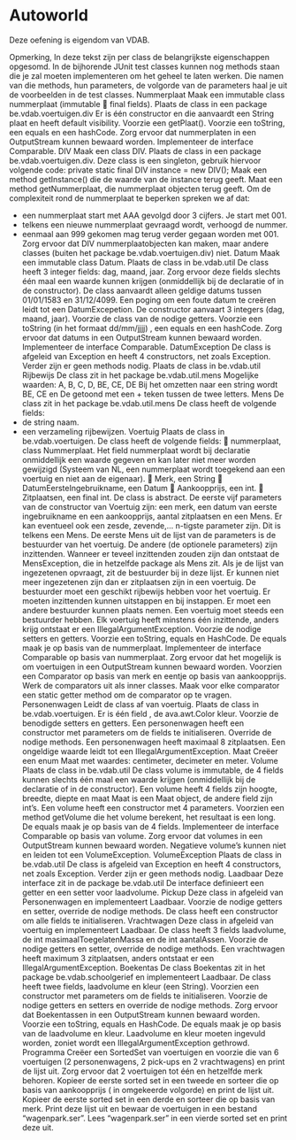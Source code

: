 Autoworld
=========

Deze oefening is eigendom van VDAB.

Opmerking,
In deze tekst zijn per class de belangrijkste eigenschappen opgesomd. In de bijhorende JUnit test classes 
kunnen nog methods staan die je zal moeten implementeren om het geheel te laten werken. Die namen 
van die methods, hun parameters, de volgorde van de parameters haal je uit de voorbeelden in de test 
classes.
Nummerplaat
Maak een immutable class nummerplaat (immutable  final fields).
Plaats de class in een package be.vdab.voertuigen.div
Er is één constructor en die aanvaardt een String plaat en heeft default visibility.
Voorzie een getPlaat().
Voorzie een toString, een equals en een hashCode.
Zorg ervoor dat nummerplaten in een OutputStream kunnen bewaard worden.
Implementeer de interface Comparable.
DIV
Maak een class DIV.
Plaats de class in een package be.vdab.voertuigen.div.
Deze class is een singleton, gebruik hiervoor volgende code:
private static final DIV instance = new DIV();
Maak een method getInstance() die de waarde van de instance terug geeft.
Maat een method getNummerplaat, die nummerplaat objecten terug geeft.
Om de complexiteit rond de nummerplaat te beperken spreken we af dat:
- een nummerplaat start met AAA gevolgd door 3 cijfers. Je start met 001.
- telkens een nieuwe nummerplaat gevraagd wordt, verhoogd de nummer.
- eenmaal aan 999 gekomen mag terug verder gegaan worden met 001.
Zorg ervoor dat DIV nummerplaatobjecten kan maken, maar andere classes (buiten het package 
be.vdab.voertuigen.div) niet.
Datum
Maak een immutable class Datum.
Plaats de class in be.vdab.util
De class heeft 3 integer fields: dag, maand, jaar. Zorg ervoor deze fields slechts één maal een waarde 
kunnen krijgen (onmiddellijk bij de declaratie of in de constructor).
De class aanvaardt alleen geldige datums tussen 01/01/1583 en 31/12/4099. 
Een poging om een foute datum te creëren leidt tot een DatumExcepetion.
De constructor aanvaart 3 integers (dag, maand, jaar).
Voorzie de class van de nodige getters.
Voorzie een toString (in het formaat dd/mm/jjjj) , een equals en een hashCode.
Zorg ervoor dat datums in een OutputStream kunnen bewaard worden.
Implementeer de interface Comparable.
DatumException
De class is afgeleid van Exception en heeft 4 constructors, net zoals Exception.
Verder zijn er geen methods nodig.
Plaats de class in be.vdab.util
Rijbewijs
De class zit in het package be.vdab.util.mens
Mogelijke waarden: A, B, C, D, BE, CE, DE
Bij het omzetten naar een string wordt BE, CE en De getoond met een + teken tussen de twee letters.
Mens
De class zit in het package be.vdab.util.mens
De class heeft de volgende fields:
- de string naam.
- een verzameling rijbewijzen.
Voertuig
Plaats de class in be.vdab.voertuigen.
De class heeft de volgende fields:
  nummerplaat, class Nummerplaat. Het field nummerplaat wordt bij declaratie onmiddellijk een 
waarde gegeven en kan later niet meer worden gewijzigd (Systeem van NL, een nummerplaat 
wordt toegekend aan een voertuig en niet aan de eigenaar).
  Merk, een String
  DatumEersteIngebruikname, een Datum
  Aankoopprijs, een int.
  Zitplaatsen, een final int.
De class is abstract.
De eerste vijf parameters van de constructor van Voertuig zijn: een merk, een datum van eerste 
ingebruikname en een aankoopprijs, aantal zitplaatsen en een Mens. 
Er kan eventueel ook een zesde, zevende,… n-tigste parameter zijn. Dit is telkens een Mens.
De eerste Mens uit de lijst van de parameters is de bestuurder van het voertuig. De andere (de 
optionele parameters) zijn inzittenden. Wanneer er teveel inzittenden zouden zijn dan ontstaat de 
MensException, die in hetzelfde package als Mens zit.
Als je de lijst van ingezetenen opvraagt, zit de bestuurder bij in deze lijst.
Er kunnen niet meer ingezetenen zijn dan er zitplaatsen zijn in een voertuig.
De bestuurder moet een geschikt rijbewijs hebben voor het voertuig.
Er moeten inzittenden kunnen uitstappen en bij instappen. Er moet een andere bestuurder kunnen 
plaats nemen. Een voertuig moet steeds een bestuurder hebben. Elk voertuig heeft minstens één 
inzittende, anders krijg ontstaat er een IllegalArgumentException.
Voorzie de nodige setters en getters.
Voorzie een toString, equals en HashCode.
De equals maak je op basis van de nummerplaat.
Implementeer de interface Comparable op basis van nummerplaat.
Zorg ervoor dat het mogelijk is om voertuigen in een OutputStream kunnen bewaard worden.
Voorzien een Comparator op basis van merk en eentje op basis van aankoopprijs.
Werk de comparators uit als inner classes.
Maak voor elke comparator een static getter method om de comparator op te vragen.
Personenwagen
Leidt de class af van voertuig.
Plaats de class in be.vdab.voertuigen.
Er is één field , de ava.awt.Color kleur.
Voorzie de benodigde setters en getters.
Een personenwagen heeft een constructor met parameters om de fields te initialiseren.
Override de nodige methods.
Een personenwagen heeft maximaal 8 zitplaatsen. Een ongeldige waarde leidt tot een 
IllegalArgumentException.
Maat
Creëer een enum Maat met waardes: centimeter, decimeter en meter.
Volume
Plaats de class in be.vdab.util
De class volume is immutable, de 4 fields kunnen slechts één maal een waarde krijgen (onmiddellijk bij 
de declaratie of in de constructor).
Een volume heeft 4 fields zijn hoogte, breedte, diepte en maat
Maat is een Maat object, de andere field zijn int’s.
Een volume heeft een constructor met 4 parameters. 
Voorzien een method getVolume die het volume berekent, het resultaat is een long.
De equals maak je op basis van de 4 fields.
Implementeer de interface Comparable op basis van volume.
Zorg ervoor dat volumes in een OutputStream kunnen bewaard worden.
Negatieve volume’s kunnen niet en leiden tot een VolumeException.
VolumeException
Plaats de class in be.vdab.util
De class is afgeleid van Exception en heeft 4 constructors, net zoals Exception.
Verder zijn er geen methods nodig.
Laadbaar
Deze interface zit in de package be.vdab.util
De interface definieert een getter en een setter voor laadvolume.
Pickup
Deze class in afgeleid van Personenwagen en implementeert Laadbaar.
Voorzie de nodige getters en setter, override de nodige methods.
De class heeft een constructor om alle fields te initialiseren.
Vrachtwagen
Deze class in afgeleid van voertuig en implementeert Laadbaar.
De class heeft 3 fields laadvolume, de int masimaalToegelatenMassa en de int aantalAssen.
Voorzie de nodige getters en setter, override de nodige methods.
Een vrachtwagen heeft maximum 3 zitplaatsen, anders ontstaat er een IllegalArgumentException.
Boekentas
De class Boekentas zit in het package be.vdab.schoolgerief en implementeert Laadbaar.
De class heeft twee fields, laadvolume en kleur (een String).
Voorzien een constructor met parameters om de fields te initialiseren.
Voorzie de nodige getters en setters en override de nodige methods.
Zorg ervoor dat Boekentassen in een OutputStream kunnen bewaard worden.
Voorzie een toString, equals en HashCode.
De equals maak je op basis van de laadvolume en kleur.
Laadvolume en kleur moeten ingevuld worden, zoniet wordt een IllegalArgumentException gethrowd. 
Programma
Creëer een SortedSet van voertuigen en voorzie die van 6 voertuigen (2 personenwagens, 2 pick-ups en 
2 vrachtwagens) en print de lijst uit.
Zorg ervoor dat 2 voertuigen tot één en hetzelfde merk behoren.
Kopieer de eerste sorted set in een tweede en sorteer die op basis van aankoopprijs ( in omgekeerde 
volgorde) en print de lijst uit.
Kopieer de eerste sorted set in een derde en sorteer die op basis van merk. Print deze lijst uit en bewaar 
de voertuigen in een bestand “wagenpark.ser”.
Lees “wagenpark.ser” in een vierde sorted set en print deze uit. 
